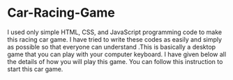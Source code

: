 # Car-Racing-Game
I used only simple HTML, CSS, and JavaScript programming code to make this racing car game. I have tried to write these codes as easily and simply as possible so that everyone can understand .This is basically a desktop game that you can play with your computer keyboard. I have given below all the details of how you will play this game. You can follow this instruction to start this car game.
